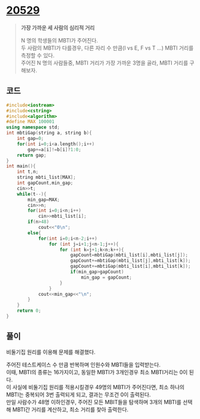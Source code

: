 # [20529](https://www.acmicpc.net/problem/20529)

> __가장 가까운 세 사람의 심리적 거리__
>
> N 명의 학생들의 MBTI가 주어진다.  
> 두 사람의 MBTI가 다를경우, 다른 자리 수 만큼(I vs E, F vs T ...) MBTI 거리를 측정할 수 있다.  
> 주어진 N 명의 사람들중, MBTI 거리가 가장 가까운 3명을 골라, MBTI 거리를 구해보자.

## 코드

```c++
#include<iostream>
#include<cstring>
#include<algorithm>
#define MAX 100001
using namespace std;
int mbtiGap(string a, string b){
    int gap=0;
    for(int i=0;i<a.length();i++)
        gap+=a[i]!=b[i]?1:0;
    return gap;
}
int main(){
    int t,n;
    string mbti_list[MAX];
    int gapCount,min_gap;
    cin>>t;
    while(t--){
        min_gap=MAX;
        cin>>n;
        for(int i=0;i<n;i++)
            cin>>mbti_list[i];
        if(n>48)
            cout<<"0\n";
        else{
            for(int i=0;i<n-2;i++)
                for (int j=i+1;j<n-1;j++){
                    for (int k=j+1;k<n;k++){
                        gapCount=mbtiGap(mbti_list[i],mbti_list[j]);
                        gapCount+=mbtiGap(mbti_list[j],mbti_list[k]);
                        gapCount+=mbtiGap(mbti_list[i],mbti_list[k]);
                        if(min_gap>gapCount)
                            min_gap = gapCount;
                    }
                }
            cout<<min_gap<<"\n";
        }
    }
    return 0;
}
```

## 풀이

비둘기집 원리를 이용해 문제를 해결했다.

주어진 테스트케이스 수 만큼 반복하며 인원수와 MBTI들을 입력받는다.  
이때, MBTI의 종류는 16가지이고, 동일한 MBTI가 3개인경우 최소 MBTI거리는 0이 된다.  
이 사실에 비둘기집 원리를 적용시킬경우 49명의 MBTI가 주어진다면, 최소 하나의 MBTI는 중복되어 3번 출력되게 되고, 결과는 무조건 0이 출력된다.  
만일 사람수가 48명 이하인경우, 주어진 모든 MBIT들을 탐색하며 3개의 MBTI를 선택해 MBTI간 거리를 계산하고, 최소 거리를 찾아 출력한다.  
